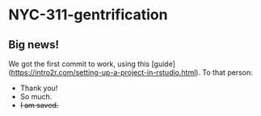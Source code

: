 # NYC-311-gentrification
## **Big news!**
We got the first commit to work, using this [guide] (https://intro2r.com/setting-up-a-project-in-rstudio.html).
To that person:
* Thank you!
* So much.
* ~~I am saved.~~

